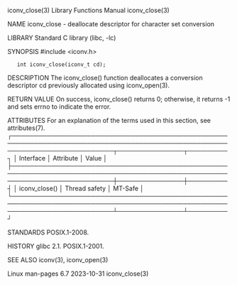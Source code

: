 iconv_close(3)							   Library Functions Manual							iconv_close(3)

NAME
       iconv_close - deallocate descriptor for character set conversion

LIBRARY
       Standard C library (libc, -lc)

SYNOPSIS
       #include <iconv.h>

       int iconv_close(iconv_t cd);

DESCRIPTION
       The iconv_close() function deallocates a conversion descriptor cd previously allocated using iconv_open(3).

RETURN VALUE
       On success, iconv_close() returns 0; otherwise, it returns -1 and sets errno to indicate the error.

ATTRIBUTES
       For an explanation of the terms used in this section, see attributes(7).
       ┌───────────────────────────────────────────────────────────────────────────────────────────────────────────────────────────┬───────────────┬─────────┐
       │ Interface														   │ Attribute	   │ Value   │
       ├───────────────────────────────────────────────────────────────────────────────────────────────────────────────────────────┼───────────────┼─────────┤
       │ iconv_close()														   │ Thread safety │ MT-Safe │
       └───────────────────────────────────────────────────────────────────────────────────────────────────────────────────────────┴───────────────┴─────────┘

STANDARDS
       POSIX.1-2008.

HISTORY
       glibc 2.1.  POSIX.1-2001.

SEE ALSO
       iconv(3), iconv_open(3)

Linux man-pages 6.7							  2023-10-31								iconv_close(3)
